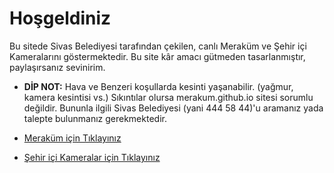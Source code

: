 # Hoşgeldiniz

Bu sitede Sivas Belediyesi tarafından çekilen, canlı Meraküm ve Şehir içi Kameralarını göstermektedir. Bu site kâr amacı gütmeden tasarlanmıştır, paylaşırsanız sevinirim. 

* <b>DİP NOT:</b> Hava ve Benzeri koşullarda kesinti yaşanabilir. (yağmur, kamera kesintisi vs.) Sıkıntılar olursa merakum.github.io sitesi sorumlu değildir. Bununla ilgili Sivas Belediyesi (yani 444 58 44)'u aramanız yada talepte bulunmanız gerekmektedir. 
  
* [Meraküm için Tıklayınız](https://merakum.github.io/canli)
* [Şehir içi Kameralar için Tıklayınız](https://merakum.github.io/sehiricikameralar/)

